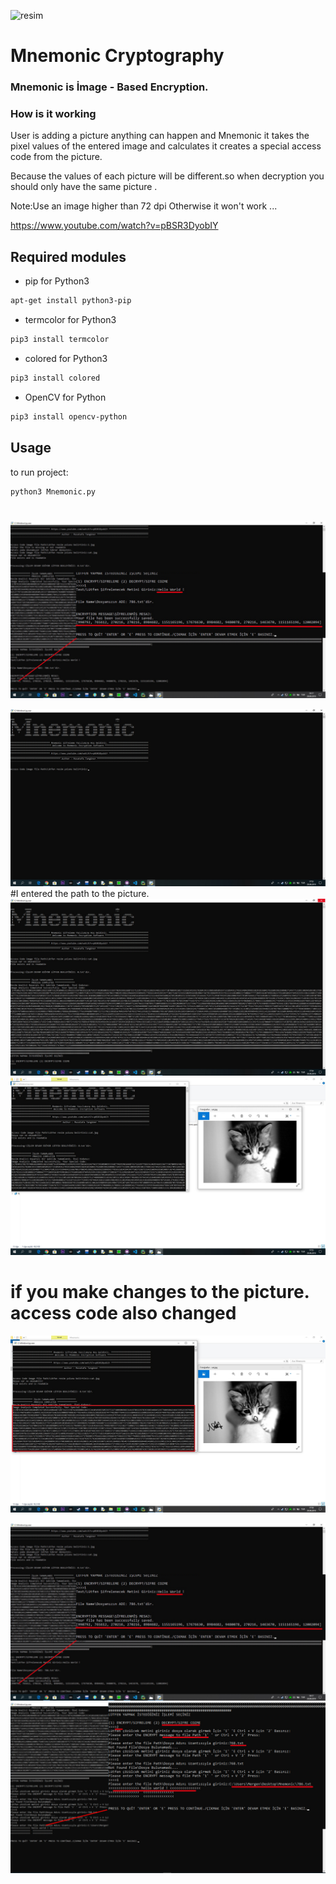 ![resim](https://user-images.githubusercontent.com/55559791/65834229-55656600-e2d9-11e9-9626-8fa482bc5c77.png)

# Mnemonic Cryptography

### Mnemonic is İmage - Based Encryption.

### How is it working
User is adding a picture  anything can happen and Mnemonic it takes the pixel values of the entered image and calculates
it creates a special access code from the picture.

Because the values of each picture will be different.so when decryption you should only have the same picture .


Note:Use an image higher than 72 dpi Otherwise it won't work ...

https://www.youtube.com/watch?v=pBSR3DyobIY

## Required modules
- pip for Python3
```bash
apt-get install python3-pip
```

- termcolor for Python3
```bash
pip3 install termcolor
```
- colored for Python3
```bash
pip3 install colored
```
- OpenCV for Python
```bash
pip3 install opencv-python
```

## Usage
to run project:
```bash
python3 Mnemonic.py
```
#
![](image/encode.jpg)

![](image/1.jpg)
#I entered the path to the picture.
![](image/2.jpg)
![](image/3.jpg)
# if you make changes to the picture. access code also changed
![](image/4.jpg)

![](image/encode.jpg)
![](image/son3.jpg)
